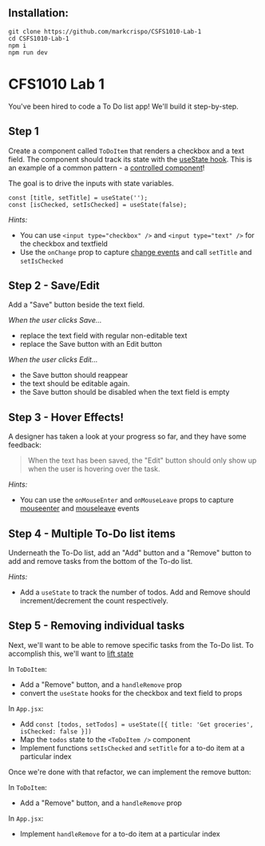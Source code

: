 ## Installation:

```
git clone https://github.com/markcrispo/CSFS1010-Lab-1
cd CSFS1010-Lab-1
npm i
npm run dev
```

# CFS1010 Lab 1

You've been hired to code a To Do list app! We'll build it step-by-step.

## Step 1

Create a component called `ToDoItem` that renders a checkbox and a text field. The component should track its state with the [useState hook](https://react.dev/reference/react/useState). This is an example of a common pattern - a [controlled component](https://codedamn.com/news/reactjs/what-are-controlled-and-uncontrolled-components-in-react)!

The goal is to drive the inputs with state variables.

```
const [title, setTitle] = useState('');
const [isChecked, setIsChecked] = useState(false);
```

_Hints:_

- You can use `<input type="checkbox" />` and `<input type="text" />` for the checkbox and textfield
- Use the `onChange` prop to capture [change events](https://developer.mozilla.org/en-US/docs/Web/API/HTMLElement/change_event) and call `setTitle` and `setIsChecked`

## Step 2 - Save/Edit

Add a "Save" button beside the text field.

_When the user clicks Save..._

- replace the text field with regular non-editable text
- replace the Save button with an Edit button

_When the user clicks Edit..._

- the Save button should reappear
- the text should be editable again.
- the Save button should be disabled when the text field is empty

## Step 3 - Hover Effects!

A designer has taken a look at your progress so far, and they have some feedback:

> When the text has been saved, the "Edit" button should only show up when the user is hovering over the task.

_Hints:_

- You can use the `onMouseEnter` and `onMouseLeave` props to capture [mouseenter](https://developer.mozilla.org/en-US/docs/Web/API/Element/mouseenter_event) and [mouseleave](https://developer.mozilla.org/en-US/docs/Web/API/Element/mouseleave_event) events

## Step 4 - Multiple To-Do list items

Underneath the To-Do list, add an "Add" button and a "Remove" button to add and remove tasks from the bottom of the To-do list.

_Hints:_

- Add a `useState` to track the number of todos. Add and Remove should increment/decrement the count respectively.

## Step 5 - Removing individual tasks

Next, we'll want to be able to remove specific tasks from the To-Do list. To accomplish this, we'll want to [lift state](https://react.dev/learn/sharing-state-between-components)

In `ToDoItem`:

- Add a "Remove" button, and a `handleRemove` prop
- convert the `useState` hooks for the checkbox and text field to props

In `App.jsx`:

- Add `const [todos, setTodos] = useState([{ title: 'Get groceries', isChecked: false }])`
- Map the `todos` state to the `<ToDoItem />` component
- Implement functions `setIsChecked` and `setTitle` for a to-do item at a particular index

Once we're done with that refactor, we can implement the remove button:

In `ToDoItem`:

- Add a "Remove" button, and a `handleRemove` prop

In `App.jsx`:

- Implement `handleRemove` for a to-do item at a particular index

